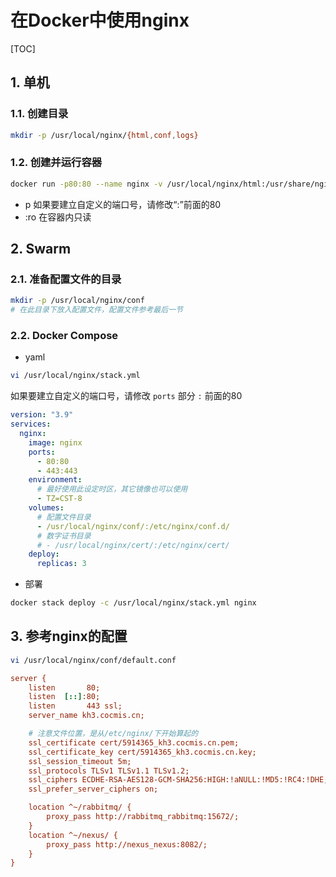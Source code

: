 # 在Docker中使用nginx

[TOC]

## 1. 单机

### 1.1. 创建目录

```sh
mkdir -p /usr/local/nginx/{html,conf,logs}
```

### 1.2. 创建并运行容器

```sh
docker run -p80:80 --name nginx -v /usr/local/nginx/html:/usr/share/nginx/html:ro -v /usr/local/nginx/conf:/etc/nginx/nginx.conf:ro -v /usr/local/nginx/logs:/var/log/nginx -d nginx
```

- p
  如果要建立自定义的端口号，请修改“:”前面的80
- :ro
  在容器内只读

## 2. Swarm

### 2.1. 准备配置文件的目录

```sh
mkdir -p /usr/local/nginx/conf
# 在此目录下放入配置文件，配置文件参考最后一节
```

### 2.2. Docker Compose

- yaml

```sh
vi /usr/local/nginx/stack.yml
```

如果要建立自定义的端口号，请修改 `ports` 部分 `:` 前面的80

```yaml
version: "3.9"
services:
  nginx:
    image: nginx
    ports:
      - 80:80
      - 443:443
    environment:
      # 最好使用此设定时区，其它镜像也可以使用
      - TZ=CST-8
    volumes:
      # 配置文件目录
      - /usr/local/nginx/conf/:/etc/nginx/conf.d/
      # 数字证书目录
      # - /usr/local/nginx/cert/:/etc/nginx/cert/
    deploy:
      replicas: 3
```

- 部署

```sh
docker stack deploy -c /usr/local/nginx/stack.yml nginx
```

## 3. 参考nginx的配置

```sh
vi /usr/local/nginx/conf/default.conf
```

```ini
server {
    listen       80;
    listen  [::]:80;
    listen       443 ssl;
    server_name kh3.cocmis.cn;

    # 注意文件位置，是从/etc/nginx/下开始算起的
    ssl_certificate cert/5914365_kh3.cocmis.cn.pem;
    ssl_certificate_key cert/5914365_kh3.cocmis.cn.key;
    ssl_session_timeout 5m;
    ssl_protocols TLSv1 TLSv1.1 TLSv1.2;
    ssl_ciphers ECDHE-RSA-AES128-GCM-SHA256:HIGH:!aNULL:!MD5:!RC4:!DHE;
    ssl_prefer_server_ciphers on;

    location ^~/rabbitmq/ {
        proxy_pass http://rabbitmq_rabbitmq:15672/;
    }
    location ^~/nexus/ {
        proxy_pass http://nexus_nexus:8082/;
    }
}
```
